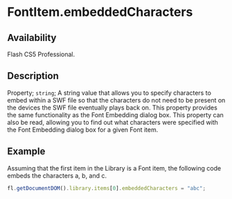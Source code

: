 # FontItem.embeddedCharacters

## Availability

Flash CS5 Professional.

## Description

Property; `string`; A string value that allows you to specify characters to embed within a SWF file so that the characters do not need to be present on the devices the SWF file eventually plays back on. This property provides the same functionality as the Font Embedding dialog box.
This property can also be read, allowing you to find out what characters were specified with the Font Embedding dialog box for a given Font item.

## Example

Assuming that the first item in the Library is a Font item, the following code embeds the characters a, b, and c.

```javascript
fl.getDocumentDOM().library.items[0].embeddedCharacters = "abc";
```
